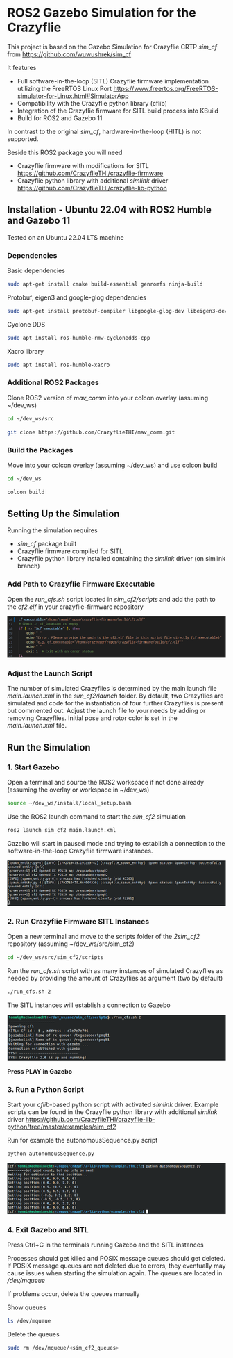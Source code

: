 # ROS2 Gazebo Simulation for the Crazyflie

This project is based on the Gazebo Simulation for Crazyflie CRTP *sim_cf* from https://github.com/wuwushrek/sim_cf

It features

* Full software-in-the-loop (SITL) Crazyflie firmware implementation utilizing the FreeRTOS Linux Port https://www.freertos.org/FreeRTOS-simulator-for-Linux.html#SimulatorApp
* Compatibility with the Crazyflie python library (cflib)
* Integration of the Crazyflie firmware for SITL build process into KBuild
* Build for ROS2 and Gazebo 11

In contrast to the original *sim_cf*, hardware-in-the-loop (HITL) is not supported.

Beside this ROS2 package you will need

* Crazyflie firmware with modifications for SITL https://github.com/CrazyflieTHI/crazyflie-firmware
* Crazyflie python library with additional *simlink* driver https://github.com/CrazyflieTHI/crazyflie-lib-python

## Installation - Ubuntu 22.04 with ROS2 Humble and Gazebo 11

Tested on an Ubuntu 22.04 LTS machine

### Dependencies

Basic dependencies

```sh
sudo apt-get install cmake build-essential genromfs ninja-build
```

Protobuf, eigen3 and google-glog dependencies

```sh
sudo apt-get install protobuf-compiler libgoogle-glog-dev libeigen3-dev libxml2-utils
```

Cyclone DDS
```sh
sudo apt install ros-humble-rmw-cyclonedds-cpp
```

Xacro library
```sh
sudo apt install ros-humble-xacro
```

### Additional ROS2 Packages

Clone ROS2 version of *mav_comm* into your colcon overlay (assuming ~/dev_ws)

```sh
cd ~/dev_ws/src
```

```sh
git clone https://github.com/CrazyflieTHI/mav_comm.git
```

### Build the Packages

Move into your colcon overlay (assuming ~/dev_ws) and use colcon build

```sh
cd ~/dev_ws
```

```sh
colcon build
```

## Setting Up the Simulation

Running the simulation requires

* *sim_cf* package built
* Crazyflie firmware compiled for SITL
* Crazyflie python library installed containing the *simlink* driver (on simlink branch)

### Add Path to Crazyflie Firmware Executable

Open the *run_cfs.sh* script located in *sim_cf2/scripts* and add the path to the *cf2.elf* in your crazyflie-firmware repository

![run_cf_script_path_to_executable](images/add_path_to_cf_executable.png)


### Adjust the Launch Script

The number of simulated Crazyflies is determined by the main launch file *main.launch.xml* in the *sim_cf2/launch* folder. By default, two Crazyflies are simulated and code for the instantiation of four further Crazyflies is present but commented out. Adjust the launch file to your needs by adding or removing Crazyflies. Initial pose and rotor color is set in the *main.launch.xml* file.

## Run the Simulation

### 1. Start Gazebo

Open a terminal and source the ROS2 workspace if not done already (assuming the overlay or workspace in ~/dev_ws)

```sh
source ~/dev_ws/install/local_setup.bash
```

Use the ROS2 launch command to start the *sim_cf2* simulation

```sh
ros2 launch sim_cf2 main.launch.xml
```

Gazebo will start in paused mode and trying to establish a connection to the software-in-the-loop Crazyflie firmware instances.

![gazebo_successfully_spawned_entities](images/gazebo_successfully_spawned_entities.png)

### 2. Run Crazyflie Firmware SITL Instances

Open a new terminal and move to the scripts folder of the *2sim_cf2* repository (assuming ~/dev_ws/src/sim_cf2)

```sh
cd ~/dev_ws/src/sim_cf2/scripts
```

Run the *run_cfs.sh* script with as many instances of simulated Crazyflies as needed by providing the amount of Crazyflies as argument (two by default)
```sh
./run_cfs.sh 2
```

The SITL instances will establish a connection to Gazebo

![sitl_connection_established_with_gazebo](images/sitl_connection_established_with_gazebo.png)

**Press PLAY in Gazebo**

### 3. Run a Python Script

Start your *cflib*-based python script with activated *simlink* driver. Example scripts can be found in the Crazyflie python library with additional *simlink* driver https://github.com/CrazyflieTHI/crazyflie-lib-python/tree/master/examples/sim_cf2

Run for example the autonomousSequence.py script

```sh
python autonomousSequence.py
```

![gazebo_successfully_spawned_entities](images/python_autonomousSequence.png)

### 4. Exit Gazebo and SITL

Press Ctrl+C in the terminals running Gazebo and the SITL instances

Processes should get killed and POSIX message queues should get deleted. If POSIX message queues are not deleted due to errors, they eventually may cause issues when starting the simulation again. The queues are located in */dev/mqueue*

If problems occur, delete the queues manually

Show queues
```sh
ls /dev/mqueue
```

Delete the queues
```sh
sudo rm /dev/mqueue/<sim_cf2_queues>
```
